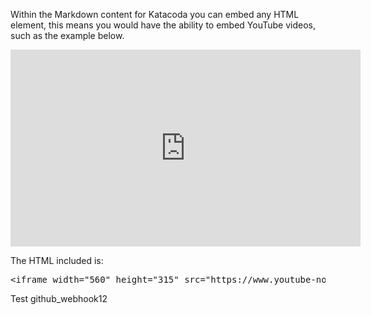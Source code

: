 Within the Markdown content for Katacoda you can embed any HTML element, this means you would have the ability to embed YouTube videos, such as the example below.


<iframe width="560" height="315" src="https://www.youtube-nocookie.com/embed/KeJJ34BvA7Q" frameborder="0" allow="accelerometer; autoplay; encrypted-media; gyroscope; picture-in-picture" allowfullscreen></iframe>


The HTML included is:

<pre>
&lt;iframe width=&quot;560&quot; height=&quot;315&quot; src=&quot;https://www.youtube-nocookie.com/embed/KeJJ34BvA7Q&quot; frameborder=&quot;0&quot; allow=&quot;accelerometer; autoplay; encrypted-media; gyroscope; picture-in-picture&quot; allowfullscreen&gt;&lt;/iframe&gt;
</pre>


Test github_webhook12
